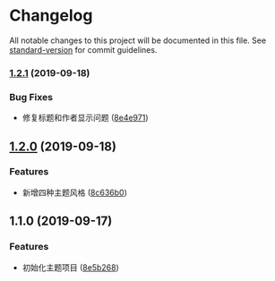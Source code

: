 # Changelog

All notable changes to this project will be documented in this file. See [standard-version](https://github.com/conventional-changelog/standard-version) for commit guidelines.

### [1.2.1](https://github.com/maoyuanjun/vuepress-theme-elegant/compare/v1.2.0...v1.2.1) (2019-09-18)


### Bug Fixes

* 修复标题和作者显示问题 ([8e4e971](https://github.com/maoyuanjun/vuepress-theme-elegant/commit/8e4e971))

## [1.2.0](https://github.com/maoyuanjun/vuepress-theme-elegant/compare/v1.1.0...v1.2.0) (2019-09-18)


### Features

* 新增四种主题风格 ([8c636b0](https://github.com/maoyuanjun/vuepress-theme-elegant/commit/8c636b0))

## 1.1.0 (2019-09-17)


### Features

* 初始化主题项目 ([8e5b268](https://github.com/maoyuanjun/vuepress-theme-elegant/commit/8e5b268))
